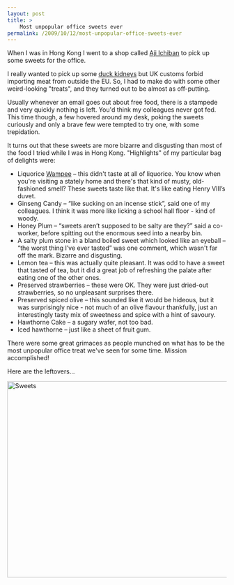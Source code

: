 ```yaml
---
layout: post
title: >
    Most unpopular office sweets ever
permalink: /2009/10/12/most-unpopular-office-sweets-ever
---
```

When I was in Hong Kong I went to a shop called <a href="http://www.ajiichiban.com.hk/eng/index.php" target="_blank">Aji Ichiban</a> to pick up some sweets for the office.

I really wanted to pick up some <a href="http://www.alexwarren.co.uk/2009/10/03/hong-kong-day-3-bone-crunchin-good/" target="_blank">duck kidneys</a> but UK customs forbid importing meat from outside the EU. So, I had to make do with some other weird-looking "treats", and they turned out to be almost as off-putting.

Usually whenever an email goes out about free food, there is a stampede and very quickly nothing is left. You'd think my colleagues never got fed. This time though, a few hovered around my desk, poking the sweets curiously and only a brave few were tempted to try one, with some trepidation.

It turns out that these sweets are more bizarre and disgusting than most of the food I tried while I was in Hong Kong. "Highlights" of my particular bag of delights were:
<ul>
	<li>Liquorice <a href="http://en.wikipedia.org/wiki/Clausena_lansium" target="_blank">Wampee</a> – this didn't taste at all of liquorice. You know when you're visiting a stately home and there's that kind of musty, old-fashioned smell? These sweets taste like that. It's like eating Henry VIII’s duvet.</li>
	<li>Ginseng Candy – “like sucking on an incense stick”, said one of my colleagues. I think it was more like licking a school hall floor - kind of woody.</li>
	<li>Honey Plum – “sweets aren’t supposed to be salty are they?” said a co-worker, before spitting out the enormous seed into a nearby bin.</li>
	<li>A salty plum stone in a bland boiled sweet which looked like an eyeball – “the worst thing I’ve ever tasted” was one comment, which wasn't far off the mark. Bizarre and disgusting.</li>
	<li>Lemon tea – this was actually quite pleasant. It was odd to have a sweet that tasted of tea, but it did a great job of refreshing the palate after eating one of the other ones.</li>
	<li>Preserved strawberries – these were OK. They were just dried-out strawberries, so no unpleasant surprises there.</li>
	<li>Preserved spiced olive – this sounded like it would be hideous, but it was surprisingly nice - not much of an olive flavour thankfully, just an interestingly tasty mix of sweetness and spice with a hint of savoury.</li>
	<li>Hawthorne Cake – a sugary wafer, not too bad.</li>
	<li>Iced hawthorne – just like a sheet of fruit gum.</li>
</ul>
There were some great grimaces as people munched on what has to be the most unpopular office treat we've seen for some time. Mission accomplished!

Here are the leftovers...

<a href="http://alexwarrenblog.files.wordpress.com/2009/10/img_0361s.jpg"><img class="alignnone size-full wp-image-509" alt="Sweets" src="http://alexwarrenblog.files.wordpress.com/2009/10/img_0361s.jpg" width="600" height="450" /></a>